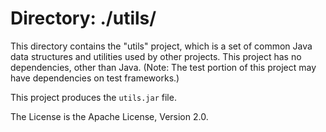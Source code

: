 # Directory: ./utils/ #

This directory contains the "utils" project, which is a set of
common Java data structures and utilities used by other
projects. This project has no dependencies, other than Java.
(Note: The test portion of this project may have dependencies
on test frameworks.) 

This project produces the `utils.jar` file.

The License is the Apache License, Version 2.0. 
